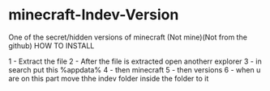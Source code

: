 # minecraft-Indev-Version
One of the secret/hidden versions of minecraft (Not mine)(Not from the github)
                                                                      HOW TO INSTALL
                                                                     
1 - Extract the file
2 - After the file is extracted open anotherr explorer
3 - in search put this %appdata%
4 - then minecraft
5 - then versions
6 - when u are on this part move thhe indev folder inside the folder to it

